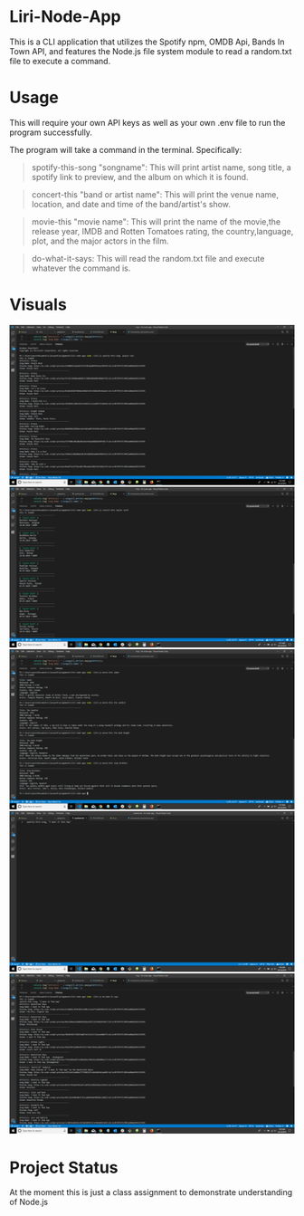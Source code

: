 # Liri-Node-App

This is a CLI application that utilizes the Spotify npm, OMDB Api, Bands In Town API, and features the Node.js file system module to read a random.txt file to execute a command.

# Usage

This will require your own API keys as well as your own .env file to run the program successfully.

The program will take a command in the terminal.  Specifically:

>spotify-this-song "songname": This will print artist name, song title, a spotify link to preview, and the album on which it is found.

>concert-this "band or artist name": This will print the venue name, location, and date and time of the band/artist's show.

>movie-this "movie name": This will print the name of the movie,the release year, IMDB and Rotten Tomatoes rating, the country,language, plot, and the major actors in the film.

>do-what-it-says: This will read the random.txt file and execute whatever the command is.

# Visuals

![spotify-this](assets/spotify-this-song.png "Utilizing spotify-this as the command")
![spotify-this](assets/concert-this.png "Utilizing concert-this as the command")
![spotify-this](assets/movie-this.png "Utilizing movie-this as the command")
![spotify-this](assets/random.txt.png "random.txt file that is read")
![spotify-this](assets/do-what-it-says.png "Utilizing do-what-it-says as the command")




# Project Status

At the moment this is just a class assignment to demonstrate understanding of Node.js

